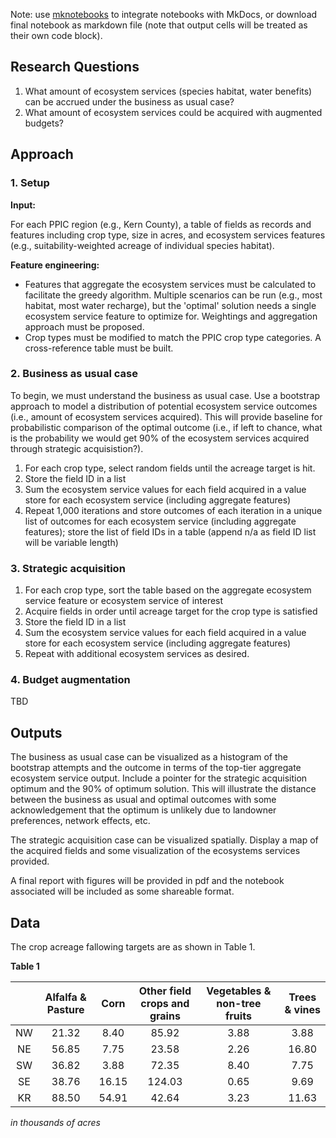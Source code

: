 Note: use [mknotebooks](https://github.com/greenape/mknotebooks) to integrate notebooks with MkDocs, or download final notebook as markdown file (note that output cells will be treated as their own code block).

## Research Questions

1. What amount of ecosystem services (species habitat, water benefits) can be accrued under the business as usual case?
2. What amount of ecosystem services could be acquired with augmented budgets?

## Approach

### 1. Setup

**Input:** 

For each PPIC region (e.g., Kern County), a table of fields as records and features including crop type, size in acres, and ecosystem services features (e.g., suitability-weighted acreage of individual species habitat).

**Feature engineering:** 

- Features that aggregate the ecosystem services must be calculated to facilitate the greedy algorithm. Multiple scenarios can be run (e.g., most habitat, most water recharge), but the 'optimal' solution needs a single ecosystem service feature to optimize for. Weightings and aggregation approach must be proposed.
- Crop types must be modified to match the PPIC crop type categories. A cross-reference table must be built.

### 2. Business as usual case

To begin, we must understand the business as usual case. Use a bootstrap approach to model a distribution of potential ecosystem service outcomes (i.e., amount of ecosystem services acquired). This will provide baseline for probabilistic comparison of the optimal outcome (i.e., if left to chance, what is the probability we would get 90% of the ecosystem services acquired through strategic acquisistion?).

1. For each crop type, select random fields until the acreage target is hit.
2. Store the field ID in a list
3. Sum the ecosystem service values for each field acquired in a value store for each ecosystem service (including aggregate features)
4. Repeat 1,000 iterations and store outcomes of each iteration in a unique list of outcomes for each ecosystem service (including aggregate features); store the list of field IDs in a table (append n/a as field ID list will be variable length)

### 3. Strategic acquisition

1. For each crop type, sort the table based on the aggregate ecosystem service feature or ecosystem service of interest
2. Acquire fields in order until acreage target for the crop type is satisfied
3. Store the field ID in a list
4. Sum the ecosystem service values for each field acquired in a value store for each ecosystem service (including aggregate features)
5. Repeat with additional ecosystem services as desired.

### 4. Budget augmentation

TBD

## Outputs

The business as usual case can be visualized as a histogram of the bootstrap attempts and the outcome in terms of the top-tier aggregate ecosystem service output. Include a pointer for the strategic acquisition optimum and the 90% of optimum solution. This will illustrate the distance between the business as usual and optimal outcomes with some acknowledgement that the optimum is unlikely due to landowner preferences, network effects, etc.

The strategic acquisition case can be visualized spatially. Display a map of the acquired fields and some visualization of the ecosystems services provided.

A final report with figures will be provided in pdf and the notebook associated will be included as some shareable format.

## Data

The crop acreage fallowing targets are as shown in Table 1.

**Table 1**

|      | Alfalfa & Pasture | Corn  | Other field crops and grains | Vegetables & non-tree fruits | Trees & vines |
| :----: | :-------------------: | :-----: | :------------------------------: | :------------------------------: | :---------------: |
| NW   | 21.32               | 8.40  | 85.92                          | 3.88                           | 3.88            |
| NE   | 56.85               | 7.75  | 23.58                          | 2.26                           | 16.80           |
| SW   | 36.82               | 3.88  | 72.35                          | 8.40                           | 7.75            |
| SE   | 38.76               | 16.15 | 124.03                         | 0.65                           | 9.69            |
| KR   | 88.50               | 54.91 | 42.64                          | 3.23                           | 11.63           |

*in thousands of acres*


